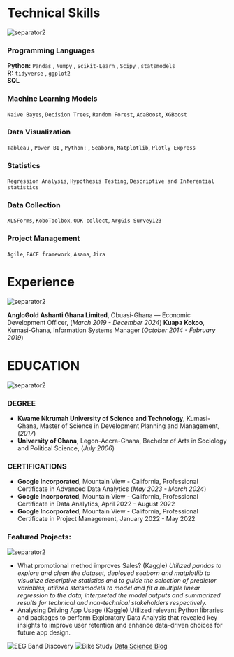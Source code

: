 # Technical Skills
![separator2](https://i.imgur.com/4gX5WFr.png)
### Programming Languages 
**Python:** `Pandas` , `Numpy` , `Scikit-Learn` , `Scipy` , `statsmodels`<br>
**R:** `tidyverse` , `ggplot2`  
**SQL**
### Machine Learning Models
`Naive Bayes`, `Decision Trees`, `Random Forest`, `AdaBoost`, `XGBoost`
### Data Visualization
`Tableau` , `Power BI` , `Python:` , `Seaborn`, `Matplotlib`, `Plotly Express`
### Statistics 
`Regression Analysis`, `Hypothesis Testing`, `Descriptive and Inferential statistics`
### Data Collection
`XLSForms`, `KoboToolbox`, `ODK collect`, `ArgGis Survey123`
### Project Management
`Agile`, `PACE framework`, `Asana`, `Jira`

# Experience
![separator2](https://i.imgur.com/4gX5WFr.png)

**AngloGold Ashanti Ghana Limited**, Obuasi-Ghana — Economic Development Officer, (_March 2019 - December 2024_)
**Kuapa Kokoo**, Kumasi-Ghana, Information Systems Manager (_October 2014 - February 2019_)

# EDUCATION
![separator2](https://i.imgur.com/4gX5WFr.png)
### DEGREE
- **Kwame Nkrumah University of Science and Technology**, Kumasi-Ghana, Master of Science in Development Planning and Management, (_2017_)
- **University of Ghana**, Legon-Accra-Ghana, Bachelor of Arts in Sociology and Political Science, (_July 2006_)

### CERTIFICATIONS
- **Google Incorporated**, Mountain View - California, Professional Certificate in Advanced Data Analytics (_May 2023 - March 2024_)
- **Google Incorporated**, Mountain View - California, Professional Certificate in Data Analytics, April 2022 - August 2022
- **Google Incorporated**, Mountain View - California, Professional Certificate in Project Management, January 2022 - May 2022

### Featured Projects:
![separator2](https://i.imgur.com/4gX5WFr.png)
* What promotional method improves Sales? (Kaggle)
_Utilized pandas to explore and clean the dataset, deployed seaborn and matplotlib to visualize descriptive statistics and to guide the selection of predictor variables, utilized statsmodels to model and fit a multiple linear regression to the data, interpreted the model outputs and summarized results for technical and non-technical stakeholders respectively._
* Analysing Driving App Usage (Kaggle)
 Utilized relevant Python libraries and packages to perform Exploratory Data Analysis that revealed key insights to improve user retention and enhance data-driven choices for future app design.

![EEG Band Discovery](/assets/img/discovery.jpeg)
![Bike Study](/assets/img/biudy.jpeg)
[Data Science Blog](https://m)
